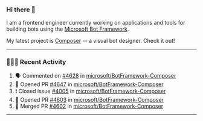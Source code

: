 ### Hi there 👋

I am a frontend engineer currently working on applications and tools for building bots using the [Microsoft Bot Framework](https://dev.botframework.com/).

My latest project is [Composer](https://github.com/microsoft/BotFramework-Composer) -- a visual bot designer. Check it out!

---

### 👨🏻‍💻 Recent Activity

<!--START_SECTION:activity-->
1. 🗣 Commented on [#4628](https://github.com/microsoft/BotFramework-Composer/issues/4628) in [microsoft/BotFramework-Composer](https://github.com/microsoft/BotFramework-Composer)
2. 💪 Opened PR [#4647](https://github.com/microsoft/BotFramework-Composer/pull/4647) in [microsoft/BotFramework-Composer](https://github.com/microsoft/BotFramework-Composer)
3. ❗️ Closed issue [#4005](https://github.com/microsoft/BotFramework-Composer/issues/4005) in [microsoft/BotFramework-Composer](https://github.com/microsoft/BotFramework-Composer)
4. 💪 Opened PR [#4603](https://github.com/microsoft/BotFramework-Composer/pull/4603) in [microsoft/BotFramework-Composer](https://github.com/microsoft/BotFramework-Composer)
5. 🎉 Merged PR [#4602](https://github.com/microsoft/BotFramework-Composer/pull/4602) in [microsoft/BotFramework-Composer](https://github.com/microsoft/BotFramework-Composer)
<!--END_SECTION:activity-->

---

<!--
**a-b-r-o-w-n/a-b-r-o-w-n** is a ✨ _special_ ✨ repository because its `README.md` (this file) appears on your GitHub profile.

Here are some ideas to get you started:

- 🔭 I’m currently working on ...
- 🌱 I’m currently learning ...
- 👯 I’m looking to collaborate on ...
- 🤔 I’m looking for help with ...
- 💬 Ask me about ...
- 📫 How to reach me: ...
- 😄 Pronouns: ...
- ⚡ Fun fact: ...
-->
